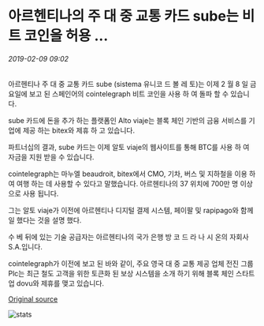 # 아르헨티나의 주 대 중 교통 카드 sube는 비트 코인을 허용 ...

###### 2019-02-09 09:02

아르헨티나 주 대 중 교통 카드 sube (sistema 유니코 드 볼 레 토)는 이제 2 월 8 일 금요일에 보고 된 스페인어의 cointelegraph 비트 코인을 사용 하 여 돌파 할 수 있습니다.

sube 카드에 돈을 추가 하는 플랫폼인 Alto viaje는 블록 체인 기반의 금융 서비스를 기업에 제공 하는 bitex와 제휴 하 고 있습니다.

파트너십의 결과, sube 카드는 이제 알토 viaje의 웹사이트를 통해 BTC를 사용 하 여 자금을 지원 받을 수 있습니다.

cointelegraph는 마누엘 beaudroit, bitex에서 CMO, 기차, 버스 및 지하철을 이용 하 여 여행 하는 데 사용할 수 있다고 말했습니다. 아르헨티나의 37 위치에 700만 명 이상으로 사용 됩니다.

그는 알토 viaje가 이전에 아르헨티나 디지털 결제 시스템, 페이팔 및 rapipago와 함께 일 했다는 것을 설명 했다.

수 베 뒤에 있는 기술 공급자는 아르헨티나의 국가 은행 방 코 드 라 나 시 온의 자회사 S.A.입니다.

cointelegraph가 이전에 보고 된 바와 같이, 주요 영국 대 중 교통 제공 업체 전진 그룹 Plc는 최근 철도 고객을 위한 토큰화 된 보상 시스템을 소개 하기 위해 블록 체인 스타트업 dovu와 제휴를 맺고 있습니다.

[Original source](https://cointelegraph.com/news/argentinas-state-public-transport-card-sube-accepts-bitcoin)

![stats](https://c.statcounter.com/11760860/0/a89fa40b/1/ "stats")
